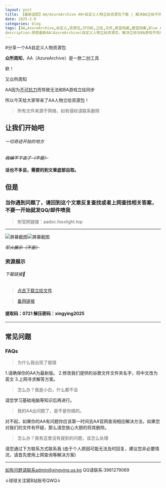 ```yaml
---
layout: post
title: 【最新适配】AA/AzureArchive 40+自定义人物立绘资源包下载 | 解决BA立绘不同步
date: 2025-2-9
categories: blog
tags: [AA,AzureArchive,自定义,资源包,SPINE,立绘,文件,蔚蓝档案,碧蓝档案,Blue Archive,骨骼]
description:获取最新AA(AzureArchive)自定义人物立绘资源包，解决立绘与BA游戏不同步问题！含下载链接、解压密码及常见问题解答，适配新手与高阶用户。
---
```

#分享一个AA自定义人物资源包


**众所周知**，AA（AzureArchive）是一款二创工具

欸！

又众所周知

AA因为[不可抗力](bilibili.com/opus/991711857075027973)而导致无法和BA游戏立绘同步

所以今天给大家带来了AA人物立绘资源包！

> 所有文件来源于网络，如有侵权请联系删除

## 让我们开始吧
###### 一切奇迹开始的地方

*~~我编不下去了（不是）~~* 
#### 话也不多说，需要的到文章底部自取。
## 但是
### 当你遇到问题了，请回到这个文章反复查找或者上网查找相关答案，不要一开始就发QQ/邮件喷我

> 附官网链接：aadoc.foxxlight.top

------------

![屏幕截图 ](https://img.wjwj.top/2025/02/09/38210f35aeb4d46aa7ee20b6662a22b2.png)![屏幕截图](https://img.wjwj.top/2025/02/09/b2fd3e3e3b1dba8319205eae86224e6d.png)

*~~军火展示（不是）~~* 

### **资源展示**


###### 下载链接🔗
> [点击下载立绘文件](https://www.123865.com/s/kUJXjv-Bj3d3?提取码:0721)

> [备用链接](https://www.123684.com/s/kUJXjv-Bj3d3?提取码:0721)
   
#### 提取码：0721  解压密码：xingying2025



------------

## 常见问题

### FAQs



> 为什么我出现了报错

  1.请确保你的AA为最新版。
  2.修改我们提供的谷歌文件文件夹名字，将中文改为英文 
  3.上网寻求解答方案。


> 怎么办？我是小白，什么都不会 

  请您学习基础电脑等知识后再进行。


> 我的AA出问题了，是不是你搞的。

  对不起，如果你的AA有问题你应该第一时间去AA官网查询相应解决方法，如果您对我们的文件有怀疑，那么请您放心大胆的将其删除。


> 怎么办？我有这里没有提到的问题，该怎么处理 

  请您通过下方联系方式联系我
  (由于个人原因可能无法及时回复，建议您非必要情况，请首先使用上网查询等解决方案)


------------


如有问题请联系admin@xingying.us.kg
QQ请联系:3981279069

↓球球关注窝B站账号QWQ↓